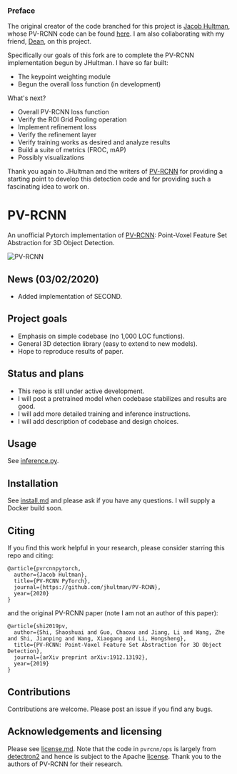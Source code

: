 ### Preface
The original creator of the code branched for this project is [Jacob Hultman](https://github.com/jhultman), whose PV-RCNN code can be found [here](https://github.com/jhultman/vision3d). I am also collaborating with my friend, [Dean](dgoldman916), on this project. 

Specifically our goals of this fork are to complete the PV-RCNN implementation begun by JHultman. I have so far built:
- The keypoint weighting module
- Begun the overall loss function (in development)

What's next?
- Overall PV-RCNN loss function
- Verify the ROI Grid Pooling operation
- Implement refinement loss
- Verify the refinement layer
- Verify training works as desired and analyze results
- Build a suite of metrics (FROC, mAP)
- Possibly visualizations

Thank you again to JHultman and the writers of [PV-RCNN](https://arxiv.org/pdf/1912.13192) for providing a starting point to develop this detection code and for providing such a fascinating idea to work on.

# PV-RCNN
An unofficial Pytorch implementation of [PV-RCNN](https://arxiv.org/pdf/1912.13192): Point-Voxel Feature Set Abstraction for 3D Object Detection.

![PV-RCNN](images/pvrcnn.png)

## News (03/02/2020)
- Added implementation of SECOND.

## Project goals
- Emphasis on simple codebase (no 1,000 LOC functions).
- General 3D detection library (easy to extend to new models).
- Hope to reproduce results of paper.

## Status and plans
- This repo is still under active development.
- I will post a pretrained model when codebase stabilizes and results are good.
- I will add more detailed training and inference instructions.
- I will add description of codebase and design choices.

## Usage
See [inference.py](pvrcnn/inference.py).

## Installation
See [install.md](install.md) and please ask if you have any questions. I will supply a Docker build soon.

## Citing
If you find this work helpful in your research, please consider starring this repo and citing:

```
@article{pvrcnnpytorch,
  author={Jacob Hultman},
  title={PV-RCNN PyTorch},
  journal={https://github.com/jhultman/PV-RCNN},
  year={2020}
}
```

and the original PV-RCNN paper (note I am not an author of this paper):

```
@article{shi2019pv,
  author={Shi, Shaoshuai and Guo, Chaoxu and Jiang, Li and Wang, Zhe and Shi, Jianping and Wang, Xiaogang and Li, Hongsheng},
  title={PV-RCNN: Point-Voxel Feature Set Abstraction for 3D Object Detection},
  journal={arXiv preprint arXiv:1912.13192},
  year={2019}
}
```

## Contributions
Contributions are welcome. Please post an issue if you find any bugs.

## Acknowledgements and licensing
Please see [license.md](license.md). Note that the code in `pvrcnn/ops` is largely from [detectron2](https://github.com/facebookresearch/detectron2) and hence is subject to the Apache [license](pvrcnn/ops/LICENSE). Thank you to the authors of PV-RCNN for their research.
